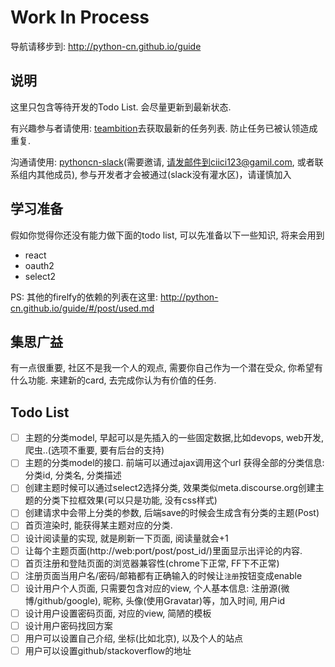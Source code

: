 Work In Process
==

导航请移步到: http://python-cn.github.io/guide

说明
--

这里只包含等待开发的Todo List. 会尽量更新到最新状态.

有兴趣参与者请使用: [teambition](http://tburl.in/aba6fdf0)去获取最新的任务列表. 防止任务已被认领造成重复.

沟通请使用: [pythoncn-slack](https://pythoncn.slack.com)(需要邀请, 请发邮件到ciici123@gamil.com, 或者联系组内其他成员),
参与开发者才会被通过(slack没有灌水区)，请谨慎加入

## 学习准备

假如你觉得你还没有能力做下面的todo list, 可以先准备以下一些知识, 将来会用到

- react
- oauth2
- select2

PS: 其他的firelfy的依赖的列表在这里: http://python-cn.github.io/guide/#/post/used.md

## 集思广益

有一点很重要, 社区不是我一个人的观点, 需要你自己作为一个潜在受众, 你希望有什么功能. 来建新的card, 去完成你认为有价值的任务.

## Todo List

- [ ] 主题的分类model, 早起可以是先插入的一些固定数据,比如devops, web开发, 爬虫..(选项不重要, 要有后台的支持)
- [ ] 主题的分类model的接口. 前端可以通过ajax调用这个url 获得全部的分类信息: 分类id, 分类名, 分类描述
- [ ] 创建主题时候可以通过select2选择分类, 效果类似meta.discourse.org创建主题的分类下拉框效果(可以只是功能, 没有css样式)
- [ ] 创建请求中会带上分类的参数, 后端save的时候会生成含有分类的主题(Post)
- [ ] 首页渲染时, 能获得某主题对应的分类.
- [ ] 设计阅读量的实现, 就是刷新一下页面, 阅读量就会+1
- [ ] 让每个主题页面(http://web:port/post/post_id/)里面显示出评论的内容.
- [ ] 首页注册和登陆页面的浏览器兼容性(chrome下正常, FF下不正常)
- [ ] 注册页面当用户名/密码/邮箱都有正确输入的时候让`注册`按钮变成enable
- [ ] 设计用户个人页面, 只需要包含对应的view, 个人基本信息: 注册源(微博/github/google), 昵称, 头像(使用Gravatar)等，加入时间, 用户id
- [ ] 设计用户设置密码页面, 对应的view, 简陋的模板
- [ ] 设计用户密码找回方案
- [ ] 用户可以设置自己介绍, 坐标(比如北京), 以及个人的站点
- [ ] 用户可以设置github/stackoverflow的地址
